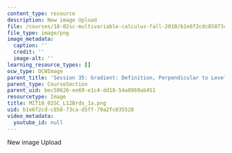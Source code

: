 ```yaml
---
content_type: resource
description: New image Upload
file: /courses/18-02sc-multivariable-calculus-fall-2010/b1e6f2cdc85873cad5ff79a2fc035528_MIT18_02SC_L12Brds_1a.png
file_type: image/png
image_metadata:
  caption: ''
  credit: ''
  image-alt: ''
learning_resource_types: []
ocw_type: OCWImage
parent_title: 'Session 35: Gradient: Definition, Perpendicular to Level Curves'
parent_type: CourseSection
parent_uid: bec58626-ee69-e1c4-dd18-54a8969ab451
resourcetype: Image
title: MIT18_02SC_L12Brds_1a.png
uid: b1e6f2cd-c858-73ca-d5ff-79a2fc035528
video_metadata:
  youtube_id: null
---
```

New image Upload

